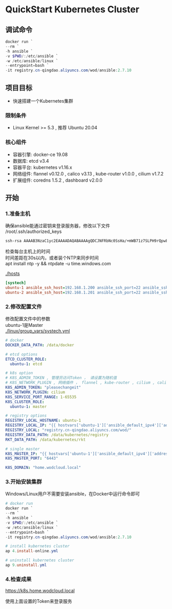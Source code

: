 # QuickStart Kubernetes Cluster

## 调试命令

```powershell
docker run `
--rm `
-h ansible `
-v $PWD/:/etc/ansible `
-w /etc/ansible/linux `
--entrypoint=bash `
-it registry.cn-qingdao.aliyuncs.com/wod/ansible:2.7.10
```

## 项目目标

- 快速搭建一个Kubernetes集群

### 限制条件

- Linux Kernel >= 5.3 , 推荐 Ubuntu 20.04

### 核心组件

- 容器引擎: docker-ce 19.08
- 数据库:   etcd v3.4
- 容器平台: kubernetes v1.16.x
- 网络组件: flannel v0.12.0 , calico v3.13 , kube-router v1.0.0 , cilium v1.7.2
- 扩展组件: coredns 1.5.2 , dashboard v2.0.0

## 开始

### 1.准备主机

确保ansible能通过密钥来登录服务器，修改以下文件 <br>
/root/.ssh/authorized_keys

```bash
ssh-rsa AAAAB3NzaC1yc2EAAAADAQABAAAAgQDCJNFRbNc0SsHa/+mWB71z7SLPH9rQpwEqGbRo7q466a97h3bejNav9wc9AKmepHPfRw7DJfSmWO3lGBya0QkXMYXVvtfcWPvZZDlar5JK/ZsC8HGOpwVLdd1uUfyPu2qM0sjRNA/Ty8PDMkS5dSyZAJNlxUAILRpepkYoT8jhrw== ansible@docker
```

检查每台主机上的时间<br>
时间差距在30s以内，或者装个NTP来同步时间<br>
apt install ntp -y && ntpdate -u time.windows.com<br>

[./hosts](./hosts)

```ini
[systech]
ubuntu-1 ansible_ssh_host=192.168.1.200 ansible_ssh_port=22 ansible_ssh_user=root ansible_python_interpreter=/opt/bin/python
ubuntu-2 ansible_ssh_host=192.168.1.201 ansible_ssh_port=22 ansible_ssh_user=root ansible_python_interpreter=/opt/bin/python
```

### 2.修改配置文件

修改配置文件中的参数<br>
ubuntu-1是Master<br>
[./linux/group_vars/systech.yml](./linux/group_vars/systech.yml)

```yml
# docker
DOCKER_DATA_PATH: /data/docker

# etcd options
ETCD_CLUSTER_ROLE:
  ubuntu-1: etcd

# k8s option
# K8S_ADMIN_TOKEN , 管理员访问Token ， 请设置为随机值
# K8S_NETWORK_PLUGIN , 网络插件 ， flannel , kube-router , cilium , calico
K8S_ADMIN_TOKEN: "pleasechangeit"
K8S_NETWORK_PLUGIN: cilium
K8S_SERVICE_PORT_RANGE: 1-65535
K8S_CLUSTER_ROLE:
  ubuntu-1: master

# registry options
REGISTRY_LOCAL_HOSTNAME: ubuntu-1
REGISTRY_LOCAL_IP: "{{ hostvars['ubuntu-1']['ansible_default_ipv4']['address'] }}"  
REGISTRY_LOCAL: "registry.cn-qingdao.aliyuncs.com/wod/"
REGISTRY_DATA_PATH: /data/kubernetes/registry
RKT_DATA_PATH: /data/kubernetes/rkt

# single master
K8S_MASTER_IP: "{{ hostvars['ubuntu-1']['ansible_default_ipv4']['address'] }}"  
K8S_MASTER_PORT: "6443"

K8S_DOMAIN: "home.wodcloud.local"

```

### 3.开始安装集群

Windows/Linux用户不需要安装ansible，在Docker中运行命令即可 <br>

```powershell
# docker run
docker run `
--rm `
-h ansible `
-v $PWD/:/etc/ansible `
-w /etc/ansible/linux `
--entrypoint=bash `
-it registry.cn-qingdao.aliyuncs.com/wod/ansible:2.7.10

# install kubernetes cluster
ap 4.install-online.yml

# uninstall kubernetes cluster
ap 9.uninstall.yml

```

### 4.检查成果

https://k8s.home.wodcloud.local<br>

使用上面设置的Token来登录服务